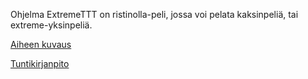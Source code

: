 Ohjelma ExtremeTTT on ristinolla-peli, jossa voi pelata kaksinpeliä, tai extreme-yksinpeliä.

[Aiheen kuvaus](ExtremeTTT/dokumentaatio/aiheenKuvausJaMääritelmä.md)

[Tuntikirjanpito](dokumentaatio/tuntikirjanpito.md)

